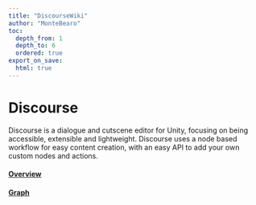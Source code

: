 ```yaml
---
title: "DiscourseWiki"
author: "MonteBearo"
toc:
  depth_from: 1
  depth_to: 6
  ordered: true
export_on_save:
  html: true
---  
```



# Discourse


Discourse is a dialogue and cutscene editor for Unity, focusing on being accessible, extensible and lightweight. Discourse uses a node based workflow for easy content creation, with an easy API to add your own custom nodes and actions.

#### [Overview](Pages/overview.md)
#### [Graph](Pages/graph.md)
